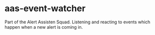 # aas-event-watcher
Part of the Alert Assisten Squad. Listening and reacting to events which happen when a new alert is coming in.
